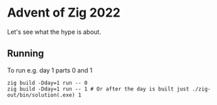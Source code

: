 # Advent of Zig 2022

Let's see what the hype is about.

## Running

To run e.g. day 1 parts 0 and 1

```
zig build -Dday=1 run -- 0
zig build -Dday=1 run -- 1 # Or after the day is built just ./zig-out/bin/solution(.exe) 1
```
